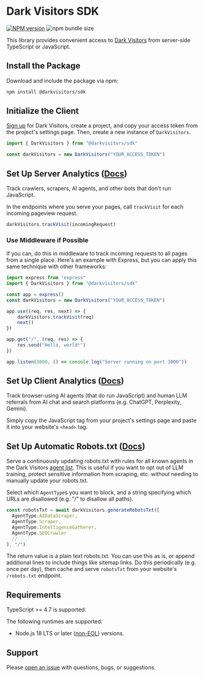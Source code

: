 # Dark Visitors SDK

[![NPM version](https://img.shields.io/npm/v/@darkvisitors/sdk.svg)](https://npmjs.org/package/@darkvisitors/sdk) ![npm bundle size](https://img.shields.io/bundlephobia/minzip/@darkvisitors/sdk)

This library provides convenient access to [Dark Visitors](https://darkvisitors.com/) from server-side TypeScript or JavaScript.

## Install the Package

Download and include the package via npm:

```sh
npm install @darkvisitors/sdk
```

## Initialize the Client

[Sign up](https://darkvisitors.com/sign-up) for Dark Visitors, create a project, and copy your access token from the project's settings page. Then, create a new instance of `DarkVisitors`.

```ts
import { DarkVisitors } from "@darkvisitors/sdk"

const darkVisitors = new DarkVisitors("YOUR_ACCESS_TOKEN")
```

## Set Up Server Analytics ([Docs](https://darkvisitors.com/docs/analytics))

Track crawlers, scrapers, AI agents, and other bots that don't run JavaScript.

In the endpoints where you serve your pages, call `trackVisit` for each incoming pageview request.

```ts
darkVisitors.trackVisit(incomingRequest)
```

### Use Middleware if Possible

If you can, do this in middleware to track incoming requests to all pages from a single place. Here's an example with Express, but you can apply this same technique with other frameworks:

```ts
import express from "express"
import { DarkVisitors } from "@darkvisitors/sdk"

const app = express()
const darkVisitors = new DarkVisitors("YOUR_ACCESS_TOKEN")

app.use((req, res, next) => {
    darkVisitors.trackVisit(req)
    next()
})

app.get("/", (req, res) => {
    res.send("Hello, world!")
})

app.listen(3000, () => console.log("Server running on port 3000"))
```

## Set Up Client Analytics ([Docs](https://darkvisitors.com/docs/analytics))

Track browser-using AI agents (that do run JavaScript) and human LLM referrals from AI chat and search platforms (e.g. ChatGPT, Perplexity, Gemini).

Simply copy the JavaScript tag from your project's settings page and paste it into your website's `<head>` tag.

## Set Up Automatic Robots.txt ([Docs](https://darkvisitors.com/docs/robots-txt))

Serve a continuously updating robots.txt with rules for all known agents in the Dark Visitors [agent list](https://darkvisitors.com/agents). This is useful if you want to opt out of LLM training, protect sensitive information from scraping, etc. without needing to manually update your robots.txt.

Select which `AgentType`s you want to block, and a string specifying which URLs are disallowed (e.g. "/" to disallow all paths).

```ts
const robotsTxt = await darkVisitors.generateRobotsTxt([
  AgentType.AIDataScraper,
  AgentType.Scraper,
  AgentType.IntelligenceGatherer,
  AgentType.SEOCrawler
  // ...
], "/")

```

The return value is a plain text robots.txt. You can use this as is, or append additional lines to include things like sitemap links. Do this periodically (e.g. once per day), then cache and serve `robotsTxt` from your website's `/robots.txt` endpoint.

## Requirements

TypeScript >= 4.7 is supported.

The following runtimes are supported:

- Node.js 18 LTS or later ([non-EOL](https://endoflife.date/nodejs)) versions.

## Support

Please [open an issue](https://github.com/darkvisitors/node-sdk/issues) with questions, bugs, or suggestions.